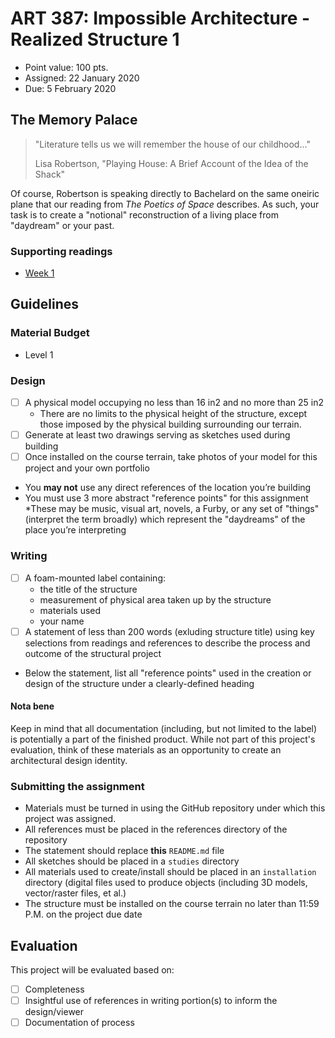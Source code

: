 # ART 387: Impossible Architecture - Realized Structure 1

* Point value: 100 pts.
* Assigned: 22 January 2020
* Due: 5 February 2020

## The Memory Palace

> "Literature tells us we will remember the house of our childhood..."
>
> Lisa Robertson, "Playing House: A Brief Account of the Idea of the Shack"

Of course, Robertson is speaking directly to Bachelard on the same oneiric plane that our reading from _The Poetics of Space_ describes. As such, your task is to create a "notional" reconstruction of a living place from "daydream" or your past.

### Supporting readings

* [Week 1](https://github.com/allegheny-college-art-387-spring-2020/course-materials/tree/master/Readings/Week%201)

## Guidelines

### Material Budget

* Level 1

### Design

- [ ] A physical model occupying no less than 16 in2 and no more than 25 in2
    * There are no limits to the physical height of the structure, except those imposed by the physical building surrounding our terrain.
- [ ] Generate at least two drawings serving as sketches used during building
- [ ] Once installed on the course terrain, take photos of your model for this project and your own portfolio
* You **may not** use any direct references of the location you’re building
* You must use 3 more abstract "reference points" for this assignment
    *These may be music, visual art, novels, a Furby, or any set of "things" (interpret the term broadly) which represent the "daydreams" of the place you’re interpreting

### Writing

- [ ] A foam-mounted label containing:
    * the title of the structure
    * measurement of physical area taken up by the structure
    * materials used
    * your name
- [ ] A statement of less than 200 words (exluding structure title) using key selections from readings and references to describe the process and outcome of the structural project
* Below the statement, list all "reference points" used in the creation or design of the structure under a clearly-defined heading

#### Nota bene

Keep in mind that all documentation (including, but not limited to the label) is potentially a part of the finished product. While not part of this project's evaluation, think of these materials as an opportunity to create an architectural design identity.

### Submitting the assignment

* Materials must be turned in using the GitHub repository under which this project was assigned.
* All references must be placed in the references directory of the repository
* The statement should replace **this** `README.md` file
* All sketches should be placed in a `studies` directory
* All materials used to create/install should be placed in an `installation` directory (digital files used to produce objects (including 3D models, vector/raster files, et al.)
* The structure must be installed on the course terrain no later than 11:59 P.M. on the project due date

## Evaluation

This project will be evaluated based on:

- [ ] Completeness
- [ ] Insightful use of references in writing portion(s) to inform the design/viewer
- [ ] Documentation of process
